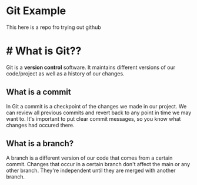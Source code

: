 # Git Example
This here is a repo fro trying out github
# # What is Git??
Git is a **version control** software. It maintains different versions of our code/project as well as a history of our changes.
## What is a commit
In Git a commit is a checkpoint of the changes we made in our project. We can review all previous commits and revert back to any point in time we may want to. It's important to put clear commit messages, so you know what changes had occured there.

## What is a branch?
A branch is a different version of our code that comes from a certain commit. Changes that occur in a certain branch don't affect the main or any other branch. They're independent until they are merged with another branch.